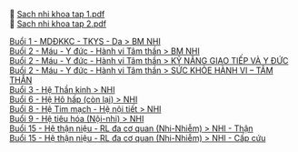   
📘 [Sach nhi khoa tap 1.pdf](file:///D:/OneDrive%20-%20UMP/TOT%20NGHIEP/Nhi%20khoa/Sach%20nhi%20khoa%20tap%201.pdf)  
📘 [Sach nhi khoa tap 2.pdf](file:///D:/OneDrive%20-%20UMP/TOT%20NGHIEP/Nhi%20khoa/Sach%20nhi%20khoa%20tap%202.pdf)  
  
  
  
[Buổi 1 - MDĐKKC - TKYS - Da > BM NHI](../../../Bu%E1%BB%95i%201%20-%20MD%C4%90KKC%20-%20TKYS%20-%20Da.md#BM%20NHI)  
[Buổi 2 - Máu - Y đức - Hành vi Tâm thần > BM NHI](../../../Bu%E1%BB%95i%202%20-%20M%C3%A1u%20-%20Y%20%C4%91%E1%BB%A9c%20-%20H%C3%A0nh%20vi%20T%C3%A2m%20th%E1%BA%A7n.md#BM%20NHI)  
[Buổi 2 - Máu - Y đức - Hành vi Tâm thần > KỸ NĂNG GIAO TIẾP VÀ Y ĐỨC](../../../Bu%E1%BB%95i%202%20-%20M%C3%A1u%20-%20Y%20%C4%91%E1%BB%A9c%20-%20H%C3%A0nh%20vi%20T%C3%A2m%20th%E1%BA%A7n.md#KỸ%20NĂNG%20GIAO%20TIẾP%20VÀ%20Y%20ĐỨC)  
[Buổi 2 - Máu - Y đức - Hành vi Tâm thần > SỨC KHỎE HÀNH VI – TÂM THẦN](../../../Bu%E1%BB%95i%202%20-%20M%C3%A1u%20-%20Y%20%C4%91%E1%BB%A9c%20-%20H%C3%A0nh%20vi%20T%C3%A2m%20th%E1%BA%A7n.md#SỨC%20KHỎE%20HÀNH%20VI%20–%20TÂM%20THẦN)  
[Buổi 3 - Hệ Thần kinh > NHI](../../../Bu%E1%BB%95i%203%20-%20H%E1%BB%87%20Th%E1%BA%A7n%20kinh.md#NHI)  
[Buổi 6 - Hệ Hô hấp (còn lại) > NHI](../../../Bu%E1%BB%95i%206%20-%20H%E1%BB%87%20H%C3%B4%20h%E1%BA%A5p%20(c%C3%B2n%20l%E1%BA%A1i).md#NHI)  
[Buổi 8 - Hệ Tim mạch - Hệ nội tiết > NHI](../../../Bu%E1%BB%95i%208%20-%20H%E1%BB%87%20Tim%20m%E1%BA%A1ch%20-%20H%E1%BB%87%20n%E1%BB%99i%20ti%E1%BA%BFt.md#NHI)  
[Buổi 9 - Hệ tiêu hóa (Nội-nhi) > NHI](../../../Bu%E1%BB%95i%209%20-%20H%E1%BB%87%20ti%C3%AAu%20h%C3%B3a%20(N%E1%BB%99i-nhi).md#NHI)  
[Buổi 15 - Hệ thận niệu - RL đa cơ quan (Nhi-Nhiễm) > NHI - Thận](../../../Bu%E1%BB%95i%2015%20-%20H%E1%BB%87%20th%E1%BA%ADn%20ni%E1%BB%87u%20-%20RL%20%C4%91a%20c%C6%A1%20quan%20(Nhi-Nhi%E1%BB%85m).md#NHI%20-%20Thận)  
[Buổi 15 - Hệ thận niệu - RL đa cơ quan (Nhi-Nhiễm) > NHI - Cấp cứu](../../../Bu%E1%BB%95i%2015%20-%20H%E1%BB%87%20th%E1%BA%ADn%20ni%E1%BB%87u%20-%20RL%20%C4%91a%20c%C6%A1%20quan%20(Nhi-Nhi%E1%BB%85m).md#NHI%20-%20Cấp%20cứu)  
  
  
  
  
  
